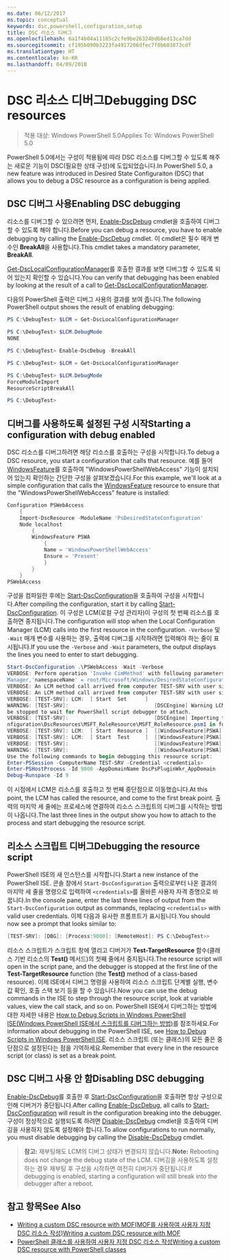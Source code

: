 ```yaml
---
ms.date: 06/12/2017
ms.topic: conceptual
keywords: dsc,powershell,configuration,setup
title: DSC 리소스 디버그
ms.openlocfilehash: 6a1f4b04a11185c2cfe9be26324bd66ed13ca7dd
ms.sourcegitcommit: cf195b090b3223fa4917206dfec7f0b603873cdf
ms.translationtype: HT
ms.contentlocale: ko-KR
ms.lasthandoff: 04/09/2018
---
```

# <a name="debugging-dsc-resources"></a><span data-ttu-id="af3c7-103">DSC 리소스 디버그</span><span class="sxs-lookup"><span data-stu-id="af3c7-103">Debugging DSC resources</span></span>

> <span data-ttu-id="af3c7-104">적용 대상: Windows PowerShell 5.0</span><span class="sxs-lookup"><span data-stu-id="af3c7-104">Applies To: Windows PowerShell 5.0</span></span>

<span data-ttu-id="af3c7-105">PowerShell 5.0에서는 구성이 적용됨에 따라 DSC 리소스를 디버그할 수 있도록 해주는 새로운 기능이 DSC(필요한 상태 구성)에 도입되었습니다.</span><span class="sxs-lookup"><span data-stu-id="af3c7-105">In PowerShell 5.0, a new feature was introduced in Desired State Configuraiton (DSC) that allows you to debug a DSC resource as a configuration is being applied.</span></span>

## <a name="enabling-dsc-debugging"></a><span data-ttu-id="af3c7-106">DSC 디버그 사용</span><span class="sxs-lookup"><span data-stu-id="af3c7-106">Enabling DSC debugging</span></span>
<span data-ttu-id="af3c7-107">리소스를 디버그할 수 있으려면 먼저, [Enable-DscDebug](https://technet.microsoft.com/library/mt517870.aspx) cmdlet을 호출하여 디버그할 수 있도록 해야 합니다.</span><span class="sxs-lookup"><span data-stu-id="af3c7-107">Before you can debug a resource, you have to enable debugging by calling the [Enable-DscDebug](https://technet.microsoft.com/library/mt517870.aspx) cmdlet.</span></span>
<span data-ttu-id="af3c7-108">이 cmdlet은 필수 매개 변수인 **BreakAll**을 사용합니다.</span><span class="sxs-lookup"><span data-stu-id="af3c7-108">This cmdlet takes a mandatory parameter, **BreakAll**.</span></span>

<span data-ttu-id="af3c7-109">[Get-DscLocalConfigurationManager](https://technet.microsoft.com/library/dn407378.aspx)를 호출한 결과를 보면 디버그할 수 있도록 되어 있는지 확인할 수 있습니다.</span><span class="sxs-lookup"><span data-stu-id="af3c7-109">You can verify that debugging has been enabled by looking at the result of a call to [Get-DscLocalConfigurationManager](https://technet.microsoft.com/library/dn407378.aspx).</span></span>

<span data-ttu-id="af3c7-110">다음의 PowerShell 출력은 디버그 사용의 결과를 보여 줍니다.</span><span class="sxs-lookup"><span data-stu-id="af3c7-110">The following PowerShell output shows the result of enabling debugging:</span></span>


```powershell
PS C:\DebugTest> $LCM = Get-DscLocalConfigurationManager

PS C:\DebugTest> $LCM.DebugMode
NONE

PS C:\DebugTest> Enable-DscDebug -BreakAll

PS C:\DebugTest> $LCM = Get-DscLocalConfigurationManager

PS C:\DebugTest> $LCM.DebugMode
ForceModuleImport
ResourceScriptBreakAll

PS C:\DebugTest>
```


## <a name="starting-a-configuration-with-debug-enabled"></a><span data-ttu-id="af3c7-111">디버그를 사용하도록 설정된 구성 시작</span><span class="sxs-lookup"><span data-stu-id="af3c7-111">Starting a configuration with debug enabled</span></span>
<span data-ttu-id="af3c7-112">DSC 리소스를 디버그하려면 해당 리소스를 호출하는 구성을 시작합니다.</span><span class="sxs-lookup"><span data-stu-id="af3c7-112">To debug a DSC resource, you start a configuration that calls that resource.</span></span>
<span data-ttu-id="af3c7-113">예를 들어 [WindowsFeature](windowsfeatureResource.md)를 호출하여 "WindowsPowerShellWebAccess" 기능이 설치되어 있는지 확인하는 간단한 구성을 살펴보겠습니다.</span><span class="sxs-lookup"><span data-stu-id="af3c7-113">For this example, we'll look at a simple configuration that calls the [WindowsFeature](windowsfeatureResource.md) resource to ensure that the "WindowsPowerShellWebAccess" feature is installed:</span></span>

```powershell
Configuration PSWebAccess
    {
    Import-DscResource -ModuleName 'PsDesiredStateConfiguration'
    Node localhost
        {
        WindowsFeature PSWA
            {
            Name = 'WindowsPowerShellWebAccess'
            Ensure = 'Present'
            }
        }
    }
PSWebAccess
```
<span data-ttu-id="af3c7-114">구성을 컴파일한 후에는 [Start-DscConfiguration](https://technet.microsoft.com/library/dn521623.aspx)을 호출하여 구성을 시작합니다.</span><span class="sxs-lookup"><span data-stu-id="af3c7-114">After compiling the configuration, start it by calling [Start-DscConfiguration](https://technet.microsoft.com/library/dn521623.aspx).</span></span>
<span data-ttu-id="af3c7-115">이 구성은 LCM(로컬 구성 관리자)이 구성의 첫 번째 리소스를 호출하면 중지됩니다.</span><span class="sxs-lookup"><span data-stu-id="af3c7-115">The configuration will stop when the Local Configuration Manager (LCM) calls into the first resource in the configuration.</span></span>
<span data-ttu-id="af3c7-116">`-Verbose` 및 `-Wait` 매개 변수를 사용하는 경우, 출력에 디버그를 시작하려면 입력해야 하는 줄이 표시됩니다.</span><span class="sxs-lookup"><span data-stu-id="af3c7-116">If you use the `-Verbose` and `-Wait` parameters, the output displays the lines you need to enter to start debugging.</span></span>

```powershell
Start-DscConfiguration .\PSWebAccess -Wait -Verbose
VERBOSE: Perform operation 'Invoke CimMethod' with following parameters, ''methodName' = SendConfigurationApply,'className' = MSFT_DSCLocalConfiguration
Manager,'namespaceName' = root/Microsoft/Windows/DesiredStateConfiguration'.
VERBOSE: An LCM method call arrived from computer TEST-SRV with user sid S-1-5-21-2127521184-1604012920-1887927527-108583.
VERBOSE: An LCM method call arrived from computer TEST-SRV with user sid S-1-5-21-2127521184-1604012920-1887927527-108583.
VERBOSE: [TEST-SRV]: LCM:  [ Start  Set      ]
WARNING: [TEST-SRV]:                            [DSCEngine] Warning LCM is in Debug 'ResourceScriptBreakAll' mode.  Resource script processing will
be stopped to wait for PowerShell script debugger to attach.
VERBOSE: [TEST-SRV]:                            [DSCEngine] Importing the module C:\WINDOWS\system32\WindowsPowerShell\v1.0\Modules\PSDesiredStateCo
nfiguration\DscResources\MSFT_RoleResource\MSFT_RoleResource.psm1 in force mode.
VERBOSE: [TEST-SRV]: LCM:  [ Start  Resource ]  [[WindowsFeature]PSWA]
VERBOSE: [TEST-SRV]: LCM:  [ Start  Test     ]  [[WindowsFeature]PSWA]
VERBOSE: [TEST-SRV]:                            [[WindowsFeature]PSWA] Importing the module MSFT_RoleResource in force mode.
WARNING: [TEST-SRV]:                            [[WindowsFeature]PSWA] Resource is waiting for PowerShell script debugger to attach.
Use the following commands to begin debugging this resource script:
Enter-PSSession -ComputerName TEST-SRV -Credential <credentials>
Enter-PSHostProcess -Id 9000 -AppDomainName DscPsPluginWkr_AppDomain
Debug-Runspace -Id 9
```
<span data-ttu-id="af3c7-117">이 시점에서 LCM은 리소스를 호출하고 첫 번째 중단점으로 이동했습니다.</span><span class="sxs-lookup"><span data-stu-id="af3c7-117">At this point, the LCM has called the resource, and come to the first break point.</span></span>
<span data-ttu-id="af3c7-118">출력의 마지막 세 줄에는 프로세스에 연결하여 리소스 스크립트의 디버그를 시작하는 방법이 나옵니다.</span><span class="sxs-lookup"><span data-stu-id="af3c7-118">The last three lines in the output show you how to attach to the process and start debugging the resource script.</span></span>

## <a name="debugging-the-resource-script"></a><span data-ttu-id="af3c7-119">리소스 스크립트 디버그</span><span class="sxs-lookup"><span data-stu-id="af3c7-119">Debugging the resource script</span></span>

<span data-ttu-id="af3c7-120">PowerShell ISE의 새 인스턴스를 시작합니다.</span><span class="sxs-lookup"><span data-stu-id="af3c7-120">Start a new instance of the PowerShell ISE.</span></span>
<span data-ttu-id="af3c7-121">콘솔 창에서 `Start-DscConfiguration` 출력으로부터 나온 결과의 마지막 세 줄을 명령으로 입력하여 `<credentials>`를 올바른 사용자 자격 증명으로 바꿉니다.</span><span class="sxs-lookup"><span data-stu-id="af3c7-121">In the console pane, enter the last three lines of output from the `Start-DscConfiguration` output as commands, replacing `<credentials>` with valid user credentials.</span></span>
<span data-ttu-id="af3c7-122">이제 다음과 유사한 프롬프트가 표시됩니다.</span><span class="sxs-lookup"><span data-stu-id="af3c7-122">You should now see a prompt that looks similar to:</span></span>

```powershell
[TEST-SRV]: [DBG]: [Process:9000]: [RemoteHost]: PS C:\DebugTest>>
```

<span data-ttu-id="af3c7-123">리소스 스크립트가 스크립트 창에 열리고 디버거가 **Test-TargetResource** 함수(클래스 기반 리소스의 **Test()** 메서드)의 첫째 줄에서 중지됩니다.</span><span class="sxs-lookup"><span data-stu-id="af3c7-123">The resource script will open in the script pane, and the debugger is stopped at the first line of the **Test-TargetResource** function (the **Test()** method of a class-based resource).</span></span>
<span data-ttu-id="af3c7-124">이제 ISE에서 디버그 명령을 사용하여 리소스 스크립트 단계별 실행, 변수 값 확인, 호출 스택 보기 등을 할 수 있습니다.</span><span class="sxs-lookup"><span data-stu-id="af3c7-124">Now you can use the debug commands in the ISE to step through the resource script, look at variable values, view the call stack, and so on.</span></span>
<span data-ttu-id="af3c7-125">PowerShell ISE에서 디버그하는 방법에 대한 자세한 내용은 [How to Debug Scripts in Windows PowerShell ISE(Windows PowerShell ISE에서 스크립트를 디버그하는 방법)](https://technet.microsoft.com/en-us/library/dd819480.aspx)를 참조하세요.</span><span class="sxs-lookup"><span data-stu-id="af3c7-125">For information about debugging in the PowerShell ISE, see [How to Debug Scripts in Windows PowerShell ISE](https://technet.microsoft.com/en-us/library/dd819480.aspx).</span></span>
<span data-ttu-id="af3c7-126">리소스 스크립트 (또는 클래스)의 모든 줄은 중단점으로 설정된다는 점을 기억하세요.</span><span class="sxs-lookup"><span data-stu-id="af3c7-126">Remember that every line in the resource script (or class) is set as a break point.</span></span>

## <a name="disabling-dsc-debugging"></a><span data-ttu-id="af3c7-127">DSC 디버그 사용 안 함</span><span class="sxs-lookup"><span data-stu-id="af3c7-127">Disabling DSC debugging</span></span>

<span data-ttu-id="af3c7-128">[Enable-DscDebug](https://technet.microsoft.com/library/mt517870.aspx)를 호출한 후 [Start-DscConfiguration](https://technet.microsoft.com/library/dn521623.aspx)을 호출하면 항상 구성으로 인해 디버거가 중단됩니다.</span><span class="sxs-lookup"><span data-stu-id="af3c7-128">After calling [Enable-DscDebug](https://technet.microsoft.com/library/mt517870.aspx), all calls to [Start-DscConfiguration](https://technet.microsoft.com/library/dn521623.aspx) will result in the configuration breaking into the debugger.</span></span> <span data-ttu-id="af3c7-129">구성이 정상적으로 실행되도록 하려면 [Disable-DscDebug](https://technet.microsoft.com/en-us/library/mt517872.aspx) cmdlet을 호출하여 디버깅을 사용하지 않도록 설정해야 합니다.</span><span class="sxs-lookup"><span data-stu-id="af3c7-129">To allow configurations to run normally, you must disable debugging by calling the [Disable-DscDebug](https://technet.microsoft.com/en-us/library/mt517872.aspx) cmdlet.</span></span>

><span data-ttu-id="af3c7-130">**참고:** 재부팅해도 LCM의 디버그 상태가 변경되지 않습니다.</span><span class="sxs-lookup"><span data-stu-id="af3c7-130">**Note:** Rebooting does not change the debug state of the LCM.</span></span> <span data-ttu-id="af3c7-131">디버깅을 사용하도록 설정하는 경우 재부팅 후 구성을 시작하면 여전히 디버거가 중단됩니다.</span><span class="sxs-lookup"><span data-stu-id="af3c7-131">If debugging is enabled, starting a configuration will still break into the debugger after a reboot.</span></span>


## <a name="see-also"></a><span data-ttu-id="af3c7-132">참고 항목</span><span class="sxs-lookup"><span data-stu-id="af3c7-132">See Also</span></span>
- [<span data-ttu-id="af3c7-133">Writing a custom DSC resource with MOF(MOF를 사용하여 사용자 지정 DSC 리소스 작성)</span><span class="sxs-lookup"><span data-stu-id="af3c7-133">Writing a custom DSC resource with MOF</span></span>](authoringResourceMOF.md)
- [<span data-ttu-id="af3c7-134">PowerShell 클래스를 사용하여 사용자 지정 DSC 리소스 작성</span><span class="sxs-lookup"><span data-stu-id="af3c7-134">Writing a custom DSC resource with PowerShell classes</span></span>](authoringResourceClass.md)